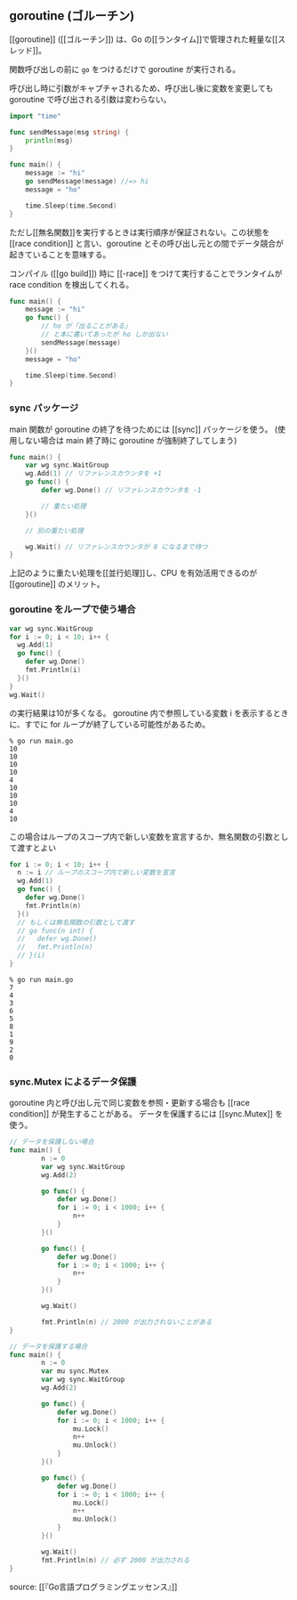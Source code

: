 ## goroutine (ゴルーチン)

[[goroutine]] ([[ゴルーチン]]) は、Go の[[ランタイム]]で管理された軽量な[[スレッド]]。

関数呼び出しの前に `go` をつけるだけで goroutine が実行される。

呼び出し時に引数がキャプチャされるため、呼び出し後に変数を変更しても goroutine で呼び出される引数は変わらない。
```go
import "time"

func sendMessage(msg string) {
	println(msg)
}

func main() {
	message := "hi"
	go sendMessage(message) //=> hi
	message = "ho"

	time.Sleep(time.Second)
}
```

ただし[[無名関数]]を実行するときは実行順序が保証されない。この状態を [[race condition]] と言い、goroutine とその呼び出し元との間でデータ競合が起きていることを意味する。

コンパイル ([[go build]]) 時に [[-race]] をつけて実行することでランタイムが race condition を検出してくれる。

```go
func main() {
	message := "hi"
	go func() {
		// ho が「出ることがある」
		// と本に書いてあったが ho しか出ない
		sendMessage(message)
	}()
	message = "ho"

	time.Sleep(time.Second)
}
```

### sync パッケージ
main 関数が goroutine の終了を待つためには [[sync]] パッケージを使う。
(使用しない場合は main 終了時に goroutine が強制終了してしまう)

```go
func main() {
	var wg sync.WaitGroup
	wg.Add(1) // リファレンスカウンタを +1
	go func() {
		defer wg.Done() // リファレンスカウンタを -1

		// 重たい処理
	}()

	// 別の重たい処理

	wg.Wait() // リファレンスカウンタが 0 になるまで待つ
}
```

上記のように重たい処理を[[並行処理]]し、CPU を有効活用できるのが [[goroutine]] のメリット。

### goroutine をループで使う場合

```go
var wg sync.WaitGroup
for i := 0; i < 10; i++ {
  wg.Add(1)
  go func() {
    defer wg.Done()
    fmt.Println(i)
  }()
}
wg.Wait()
```

の実行結果は10が多くなる。
goroutine 内で参照している変数 i を表示するときに、すでに for ループが終了している可能性があるため。
```shell
% go run main.go
10
10
10
10
4
10
10
10
4
10
```

この場合はループのスコープ内で新しい変数を宣言するか、無名関数の引数として渡すとよい
```go
for i := 0; i < 10; i++ {
  n := i // ループのスコープ内で新しい変数を宣言
  wg.Add(1)
  go func() {
    defer wg.Done()
    fmt.Println(n)
  }()
  // もしくは無名関数の引数として渡す
  // go func(n int) {
  //   defer wg.Done()
  //   fmt.Println(n)
  // }(i)
}
```

```shell
% go run main.go
7
4
3
6
5
8
1
9
2
0
```

### sync.Mutex によるデータ保護
goroutine 内と呼び出し元で同じ変数を参照・更新する場合も [[race condition]] が発生することがある。
データを保護するには [[sync.Mutex]] を使う。

```go
// データを保護しない場合
func main() {
		n := 0
		var wg sync.WaitGroup
		wg.Add(2)

		go func() {
			defer wg.Done()
			for i := 0; i < 1000; i++ {
				n++
			}
		}()

		go func() {
			defer wg.Done()
			for i := 0; i < 1000; i++ {
				n++
			}
		}()

		wg.Wait()

		fmt.Println(n) // 2000 が出力されないことがある
}
```

```go
// データを保護する場合
func main() {
		n := 0
		var mu sync.Mutex
		var wg sync.WaitGroup
		wg.Add(2)

		go func() {
			defer wg.Done()
			for i := 0; i < 1000; i++ {
				mu.Lock()
				n++
				mu.Unlock()
			}
		}()

		go func() {
			defer wg.Done()
			for i := 0; i < 1000; i++ {
				mu.Lock()
				n++
				mu.Unlock()
			}
		}()

		wg.Wait()
		fmt.Println(n) // 必ず 2000 が出力される
}
```

source: [[『Go言語プログラミングエッセンス』]]
